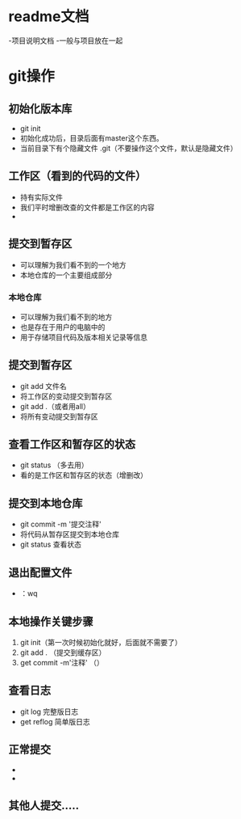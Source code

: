 # readme文档
-项目说明文档
-一般与项目放在一起

# git操作

## 初始化版本库
- git init
- 初始化成功后，目录后面有master这个东西。
- 当前目录下有个隐藏文件  .git（不要操作这个文件，默认是隐藏文件）

## 工作区（看到的代码的文件）
- 持有实际文件
- 我们平时增删改查的文件都是工作区的内容
- 

## 提交到暂存区
- 可以理解为我们看不到的一个地方
- 本地仓库的一个主要组成部分

### 本地仓库
- 可以理解为我们看不到的地方
- 也是存在于用户的电脑中的
- 用于存储项目代码及版本相关记录等信息

## 提交到暂存区
- git add 文件名
- 将工作区的变动提交到暂存区
- git add .（或者用all）  
- 将所有变动提交到暂存区

## 查看工作区和暂存区的状态
- git status  （多去用）
- 看的是工作区和暂存区的状态（增删改）

## 提交到本地仓库
- git commit -m '提交注释'
- 将代码从暂存区提交到本地仓库
- git status 查看状态

## 退出配置文件
- ：wq

##  本地操作关键步骤
1. git init（第一次时候初始化就好，后面就不需要了）
2. git add .  （提交到缓存区）
3. get commit -m'注释'  （）

## 查看日志
- git log  完整版日志
- get reflog  简单版日志

## 正常提交 
- 
- 

## 其他人提交.....
